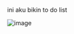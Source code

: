 ini aku bikin to do list 

![image](https://github.com/user-attachments/assets/81647fd9-5115-425d-9485-598ee4bcb50a)
